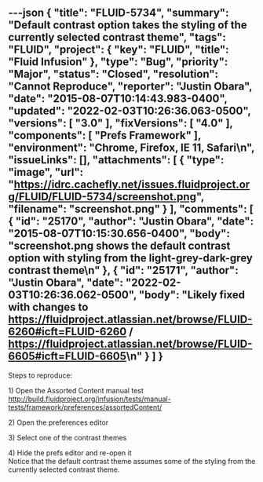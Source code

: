 ---json
{
  "title": "FLUID-5734",
  "summary": "Default contrast option takes the styling of the currently selected contrast theme",
  "tags": "FLUID",
  "project": {
    "key": "FLUID",
    "title": "Fluid Infusion"
  },
  "type": "Bug",
  "priority": "Major",
  "status": "Closed",
  "resolution": "Cannot Reproduce",
  "reporter": "Justin Obara",
  "date": "2015-08-07T10:14:43.983-0400",
  "updated": "2022-02-03T10:26:36.063-0500",
  "versions": [
    "3.0"
  ],
  "fixVersions": [
    "4.0"
  ],
  "components": [
    "Prefs Framework"
  ],
  "environment": "Chrome, Firefox, IE 11, Safari\n",
  "issueLinks": [],
  "attachments": [
    {
      "type": "image",
      "url": "https://idrc.cachefly.net/issues.fluidproject.org/FLUID/FLUID-5734/screenshot.png",
      "filename": "screenshot.png"
    }
  ],
  "comments": [
    {
      "id": "25170",
      "author": "Justin Obara",
      "date": "2015-08-07T10:15:30.656-0400",
      "body": "screenshot.png shows the default contrast option with styling from the light-grey-dark-grey contrast theme\n"
    },
    {
      "id": "25171",
      "author": "Justin Obara",
      "date": "2022-02-03T10:26:36.062-0500",
      "body": "Likely fixed with changes to <https://fluidproject.atlassian.net/browse/FLUID-6260#icft=FLUID-6260> / <https://fluidproject.atlassian.net/browse/FLUID-6605#icft=FLUID-6605>\n"
    }
  ]
}
---
Steps to reproduce:

1\) Open the Assorted Content manual test\
<http://build.fluidproject.org/infusion/tests/manual-tests/framework/preferences/assortedContent/>

2\) Open the preferences editor

3\) Select one of the contrast themes

4\) Hide the prefs editor and re-open it\
Notice that the default contrast theme assumes some of the styling from the currently selected contrast theme.

        